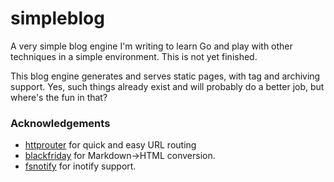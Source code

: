 simpleblog
===========

A very simple blog engine I'm writing to learn Go and play with other techniques in a simple environment. This is not yet finished.

This blog engine generates and serves static pages, with tag and archiving support. Yes, such things already exist and will probably do a better job, but where's the fun in that?

### Acknowledgements

* [httprouter](https://github.com/julienschmidt/httprouter) for quick and easy URL routing
* [blackfriday](https://github.com/russross/blackfriday) for Markdown->HTML conversion.
* [fsnotify](https://github.com/howeyc/fsnotify) for inotify support.